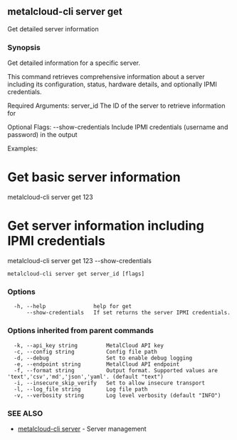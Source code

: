 ## metalcloud-cli server get

Get detailed server information

### Synopsis

Get detailed information for a specific server.

This command retrieves comprehensive information about a server including its configuration,
status, hardware details, and optionally IPMI credentials.

Required Arguments:
  server_id              The ID of the server to retrieve information for

Optional Flags:
  --show-credentials     Include IPMI credentials (username and password) in the output

Examples:
  # Get basic server information
  metalcloud-cli server get 123

  # Get server information including IPMI credentials
  metalcloud-cli server get 123 --show-credentials


```
metalcloud-cli server get server_id [flags]
```

### Options

```
  -h, --help               help for get
      --show-credentials   If set returns the server IPMI credentials.
```

### Options inherited from parent commands

```
  -k, --api_key string         MetalCloud API key
  -c, --config string          Config file path
  -d, --debug                  Set to enable debug logging
  -e, --endpoint string        MetalCloud API endpoint
  -f, --format string          Output format. Supported values are 'text','csv','md','json','yaml'. (default "text")
  -i, --insecure_skip_verify   Set to allow insecure transport
  -l, --log_file string        Log file path
  -v, --verbosity string       Log level verbosity (default "INFO")
```

### SEE ALSO

* [metalcloud-cli server](metalcloud-cli_server.md)	 - Server management


